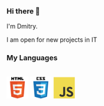 ### Hi there 👋

I'm Dmitry.

I am open for new projects in IT

### My Languages
<br>
<div style:{display:flex}>
  <img src="https://github.com/devicons/devicon/blob/master/icons/html5/html5-original-wordmark.svg" width="50" height="50"> <img src="https://github.com/devicons/devicon/blob/master/icons/css3/css3-original-wordmark.svg" width="50" height="50"> <img src="https://github.com/devicons/devicon/blob/master/icons/javascript/javascript-original.svg" width="50" height="50">
</div>
<br>
